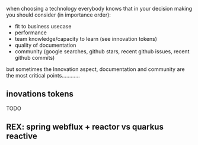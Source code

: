 when choosing a technology everybody knows that in your decision making you should consider (in importance order):
- fit to business usecase
- performance
- team knowledge/capacity to learn (see innovation tokens)
- quality of documentation
- community (google searches, github stars, recent github issues, recent github commits)

but sometimes the Innovation aspect, documentation and community are the most critical points............ 

## inovations tokens
TODO

## REX: spring webflux + reactor vs quarkus reactive